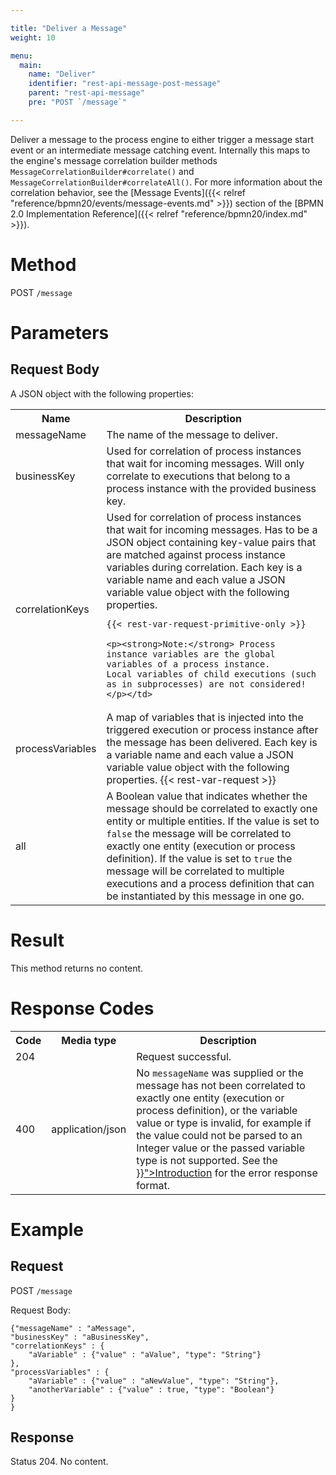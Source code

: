 ```yaml
---

title: "Deliver a Message"
weight: 10

menu:
  main:
    name: "Deliver"
    identifier: "rest-api-message-post-message"
    parent: "rest-api-message"
    pre: "POST `/message`"

---
```



Deliver a message to the process engine to either trigger a message start event or an intermediate message catching event.
Internally this maps to the engine's message correlation builder methods `MessageCorrelationBuilder#correlate()` and `MessageCorrelationBuilder#correlateAll()`.
For more information about the correlation behavior, see the [Message Events]({{< relref "reference/bpmn20/events/message-events.md" >}}) section of the [BPMN 2.0 Implementation Reference]({{< relref "reference/bpmn20/index.md" >}}).


# Method

POST `/message`


# Parameters

## Request Body

A JSON object with the following properties:

<table class="table table-striped">
  <tr>
    <th>Name</th>
    <th>Description</th>
  </tr>
  <tr>
    <td>messageName</td>
    <td>The name of the message to deliver.</td>
  </tr>
  <tr>
    <td>businessKey</td>
    <td>Used for correlation of process instances that wait for incoming messages. Will only correlate to executions that belong to a process instance with the provided business key.</td>
  </tr>
  <tr>
    <td>correlationKeys</td>
    <td>Used for correlation of process instances that wait for incoming messages.
    Has to be a JSON object containing key-value pairs that are matched against process instance variables during correlation.
    Each key is a variable name and each value a JSON variable value object with the following properties.

    {{< rest-var-request-primitive-only >}}

    <p><strong>Note:</strong> Process instance variables are the global variables of a process instance.
    Local variables of child executions (such as in subprocesses) are not considered!</p></td>
  </tr>
  <tr>
    <td>processVariables</td>
    <td>A map of variables that is injected into the triggered execution or process instance after the message has been delivered.
    Each key is a variable name and each value a JSON variable value object with the following properties.
    {{< rest-var-request >}}
  </tr>
  <tr>
    <td>all</td>
    <td>A Boolean value that indicates whether the message should be correlated to exactly one entity or multiple entities. If the value is set to <code>false</code> the message will be correlated to exactly one entity (execution or process definition). If the value is set to <code>true</code> the message will be correlated to multiple executions and a process definition that can be instantiated by this message in one go.</td>
  </tr>
</table>


# Result

This method returns no content.


# Response Codes

<table class="table table-striped">
  <tr>
    <th>Code</th>
    <th>Media type</th>
    <th>Description</th>
  </tr>
  <tr>
    <td>204</td>
    <td></td>
    <td>Request successful.</td>
  </tr>
  <tr>
    <td>400</td>
    <td>application/json</td>
    <td>No <code>messageName</code> was supplied or the message has not been correlated to exactly one entity (execution or process definition), or the variable value or type is invalid, for example if the value could not be parsed to an Integer value or the passed variable type is not supported. See the <a href="{{< relref "reference/rest/overview/index.md#error-handling" >}}">Introduction</a> for the error response format.</td>
  </tr>
</table>

# Example


## Request

POST `/message`

Request Body:

    {"messageName" : "aMessage",
    "businessKey" : "aBusinessKey",
    "correlationKeys" : {
        "aVariable" : {"value" : "aValue", "type": "String"}
    },
    "processVariables" : {
        "aVariable" : {"value" : "aNewValue", "type": "String"},
        "anotherVariable" : {"value" : true, "type": "Boolean"}
    }
    }

## Response

Status 204. No content.
